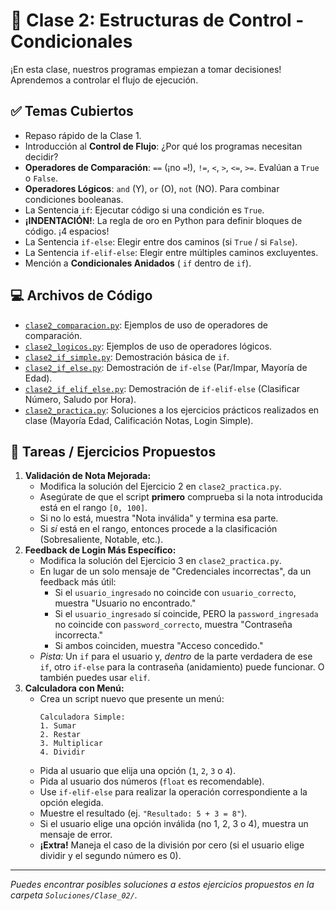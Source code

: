 # 🤔 Clase 2: Estructuras de Control - Condicionales

¡En esta clase, nuestros programas empiezan a tomar decisiones! Aprendemos a controlar el flujo de ejecución.

## ✅ Temas Cubiertos

- Repaso rápido de la Clase 1.
- Introducción al **Control de Flujo**: ¿Por qué los programas necesitan decidir?
- **Operadores de Comparación**: `==` (¡no `=`!), `!=`, `<`, `>`, `<=`, `>=`. Evalúan a `True` o `False`.
- **Operadores Lógicos**: `and` (Y), `or` (O), `not` (NO). Para combinar condiciones booleanas.
- La Sentencia `if`: Ejecutar código si una condición es `True`.
- **¡INDENTACIÓN!**: La regla de oro en Python para definir bloques de código. ¡4 espacios!
- La Sentencia `if-else`: Elegir entre dos caminos (si `True` / si `False`).
- La Sentencia `if-elif-else`: Elegir entre múltiples caminos excluyentes.
- Mención a **Condicionales Anidados** ( `if` dentro de `if`).

## 💻 Archivos de Código

- [`clase2_comparacion.py`](./clase2_comparacion.py): Ejemplos de uso de operadores de comparación.
- [`clase2_logicos.py`](./clase2_logicos.py): Ejemplos de uso de operadores lógicos.
- [`clase2_if_simple.py`](./clase2_if_simple.py): Demostración básica de `if`.
- [`clase2_if_else.py`](./clase2_if_else.py): Demostración de `if-else` (Par/Impar, Mayoría de Edad).
- [`clase2_if_elif_else.py`](./clase2_if_elif_else.py): Demostración de `if-elif-else` (Clasificar Número, Saludo por Hora).
- [`clase2_practica.py`](./clase2_practica.py): Soluciones a los ejercicios prácticos realizados en clase (Mayoría Edad, Calificación Notas, Login Simple).

## 🎯 Tareas / Ejercicios Propuestos

1.  **Validación de Nota Mejorada:**
    - Modifica la solución del Ejercicio 2 en `clase2_practica.py`.
    - Asegúrate de que el script **primero** comprueba si la nota introducida está en el rango `[0, 100]`.
    - Si no lo está, muestra "Nota inválida" y termina esa parte.
    - Si _sí_ está en el rango, entonces procede a la clasificación (Sobresaliente, Notable, etc.).
2.  **Feedback de Login Más Específico:**
    - Modifica la solución del Ejercicio 3 en `clase2_practica.py`.
    - En lugar de un solo mensaje de "Credenciales incorrectas", da un feedback más útil:
      - Si el `usuario_ingresado` no coincide con `usuario_correcto`, muestra "Usuario no encontrado."
      - Si el `usuario_ingresado` sí coincide, PERO la `password_ingresada` no coincide con `password_correcto`, muestra "Contraseña incorrecta."
      - Si ambos coinciden, muestra "Acceso concedido."
    - _Pista:_ Un `if` para el usuario y, _dentro_ de la parte verdadera de ese `if`, otro `if-else` para la contraseña (anidamiento) puede funcionar. O también puedes usar `elif`.
3.  **Calculadora con Menú:**
    - Crea un script nuevo que presente un menú:
      ```
      Calculadora Simple:
      1. Sumar
      2. Restar
      3. Multiplicar
      4. Dividir
      ```
    - Pida al usuario que elija una opción (`1`, `2`, `3` o `4`).
    - Pida al usuario dos números (`float` es recomendable).
    - Use `if-elif-else` para realizar la operación correspondiente a la opción elegida.
    - Muestre el resultado (ej. `"Resultado: 5 + 3 = 8"`).
    - Si el usuario elige una opción inválida (no 1, 2, 3 o 4), muestra un mensaje de error.
    - **¡Extra!** Maneja el caso de la división por cero (si el usuario elige dividir y el segundo número es 0).

---

_Puedes encontrar posibles soluciones a estos ejercicios propuestos en la carpeta `Soluciones/Clase_02/`._
